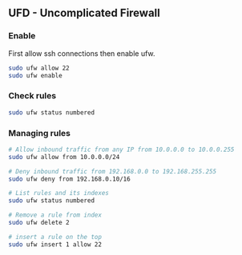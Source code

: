 ## UFD - Uncomplicated Firewall

### Enable

First allow ssh connections then enable ufw.

```sh
sudo ufw allow 22
sudo ufw enable
```

### Check rules

```sh
sudo ufw status numbered
```

### Managing rules

```sh
# Allow inbound traffic from any IP from 10.0.0.0 to 10.0.0.255
sudo ufw allow from 10.0.0.0/24

# Deny inbound traffic from 192.168.0.0 to 192.168.255.255
sudo ufw deny from 192.168.0.10/16

# List rules and its indexes
sudo ufw status numbered

# Remove a rule from index
sudo ufw delete 2

# insert a rule on the top
sudo ufw insert 1 allow 22
```